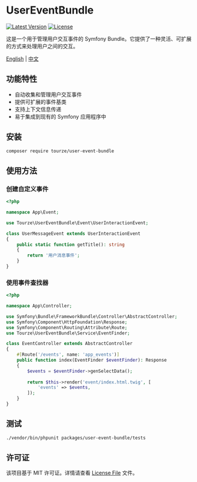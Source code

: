 # UserEventBundle

[![Latest Version](https://img.shields.io/packagist/v/tourze/user-event-bundle.svg?style=flat-square)](https://packagist.org/packages/tourze/user-event-bundle)
[![License](https://img.shields.io/github/license/tourze/user-event-bundle.svg?style=flat-square)](https://github.com/tourze/user-event-bundle/blob/main/LICENSE)

这是一个用于管理用户交互事件的 Symfony Bundle。它提供了一种灵活、可扩展的方式来处理用户之间的交互。

[English](README.md) | [中文](README.zh-CN.md)

## 功能特性

- 自动收集和管理用户交互事件
- 提供可扩展的事件基类
- 支持上下文信息传递
- 易于集成到现有的 Symfony 应用程序中

## 安装

```bash
composer require tourze/user-event-bundle
```

## 使用方法

### 创建自定义事件

```php
<?php

namespace App\Event;

use Tourze\UserEventBundle\Event\UserInteractionEvent;

class UserMessageEvent extends UserInteractionEvent
{
    public static function getTitle(): string
    {
        return '用户消息事件';
    }
}
```

### 使用事件查找器

```php
<?php

namespace App\Controller;

use Symfony\Bundle\FrameworkBundle\Controller\AbstractController;
use Symfony\Component\HttpFoundation\Response;
use Symfony\Component\Routing\Attribute\Route;
use Tourze\UserEventBundle\Service\EventFinder;

class EventController extends AbstractController
{
    #[Route('/events', name: 'app_events')]
    public function index(EventFinder $eventFinder): Response
    {
        $events = $eventFinder->genSelectData();
        
        return $this->render('event/index.html.twig', [
            'events' => $events,
        ]);
    }
}
```

## 测试

```bash
./vendor/bin/phpunit packages/user-event-bundle/tests
```

## 许可证

该项目基于 MIT 许可证。详情请查看 [License File](LICENSE) 文件。 